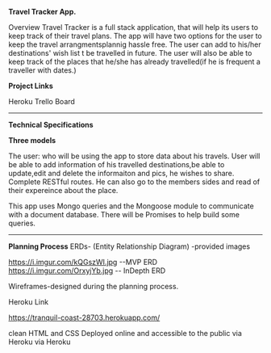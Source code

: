 **Travel Tracker App.**

Overview
Travel Tracker is a full stack application, that will help its users to keep track of their travel plans. The app will have two options for the user to keep the travel arrangmentsplannig hassle free. The user can add to his/her destinations' wish list t be travelled in future. The user will also be able to keep track of the places that he/she has already travelled(if he is  frequent a traveller with dates.) 

**Project Links**

Heroku
Trello Board

*********************************************
**Technical Specifications**


**Three models**

The user: who will be using the app to store data about his travels. User will be able to add information of his travelled destinations,be able to update,edit and delete the informaiton and pics, he wishes to share. Complete RESTful routes.
He can also go to the members sides and read of their expereince about the place. 

This app uses Mongo queries and the Mongoose module to communicate with a document database.
There will be Promises to help build some queries.
*****************************************
**Planning Process**
ERDs- (Entity Relationship Diagram) -provided images

https://i.imgur.com/kQGszWI.jpg --MVP ERD
https://i.imgur.com/OrxyjYb.jpg -- InDepth ERD

Wireframes-designed during the planning process.

Heroku Link

https://tranquil-coast-28703.herokuapp.com/

clean HTML and CSS
Deployed online and accessible to the public via Heroku
 via Heroku
